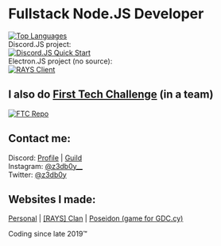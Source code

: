 # Fullstack Node.JS Developer
[![Top Languages](https://github-readme-stats.vercel.app/api/top-langs/?username=z3db0y&bg_color=00000000&hide_title=true&hide_border=true&text_color=08F)]()  
Discord.JS project:  
[![Discord.JS Quick Start](https://github-readme-stats.vercel.app/api/pin/?username=z3db0y&repo=discordjs-quick-start-v2&bg_color=00000000&hide_title=true&border_color=00000000&text_color=08F)](https://github.com/z3db0y/discordjs-quick-start)  
Electron.JS project (no source):  
[![RAYS Client](https://github-readme-stats.vercel.app/api/pin/?username=z3db0y&repo=rays-client&bg_color=00000000&hide_title=true&border_color=00000000&text_color=08F)](https://github.com/z3db0y/rays-client)

## I also do [First Tech Challenge](https://www.firstinspires.org/robotics/ftc) (in a team)
[![FTC Repo](https://github-readme-stats.vercel.app/api/pin/?username=evangelospro&repo=FTC22_CODE&bg_color=00000000&hide_title=true&border_color=00000000&text_color=08F)](https://github.com/evangelospro/FTC22_CODE)

## Contact me:
Discord: [Profile](https://discord.com/users/740167253491843094) | [Guild](https://discord.gg/C4k9uVnPwP)  
Instagram: [@z3db0y__](https://instagram.com/z3db0y__/)  
Twitter: [@z3db0y](https://twitter.com/z3db0y)  

## Websites I made:
[Personal](https://z3db0y.com) | [[RAYS] Clan](https://raysclan.xyz) | [Poseidon (game for GDC.cy)](https://poseidon.cy)

Coding since late 2019™
